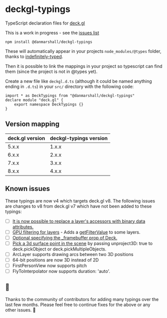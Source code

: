 # deckgl-typings

TypeScript declaration files for [deck.gl](https://deck.gl/#/documentation/)

This is a work in progress - see the [issues list](https://github.com/danmarshall/deckgl-typings/issues)

```
npm install @danmarshall/deckgl-typings
```

These will automatically appear in your projects `node_modules/@types` folder, thanks to [indefinitely-typed](https://github.com/danmarshall/indefinitely-typed#readme).

Then it is possible to link the mappings in your project so typescript can find them (since the project is not in @types yet).

Create a new file like `deckgl.d.ts` (although it could be named anything ending in `.d.ts`) in your `src/` directory with the following code:

```
import * as DeckTypings from "@danmarshall/deckgl-typings"
declare module "deck.gl" {
    export namespace DeckTypings {}
}
```

## Version mapping

| deck.gl version | deckgl-typings version |
| --------------- | ---------------------- |
| 5.x.x           | 1.x.x                  |
| 6.x.x           | 2.x.x                  |
| 7.x.x           | 3.x.x                  |
| 8.x.x           | 4.x.x                  |

## Known issues

These typings are now v4 which targets deck.gl v8. The following issues are changes to v8 from deck.gl v7 which have not been added to these typings:

- [ ] [It is now possible to replace a layer's accessors with binary data attributes.](https://github.com/uber/deck.gl/blob/master/docs/whats-new.md#better-binary-data-support)
- [ ] [GPU filtering for layers](https://github.com/uber/deck.gl/blob/master/docs/whats-new.md#gpu-data-filter-in-aggregation-layers) - Adds a [getFilterValue](https://github.com/uber/deck.gl/blob/master/docs/api-reference/extensions/data-filter-extension.md#getfiltervalue-function) to some layers.
- [ ] [Optional specifying the \_framebuffer prop of Deck.](https://github.com/uber/deck.gl/blob/master/docs/whats-new.md#other-new-features-and-improvements)
- [ ] [Pick a 3d surface point in the scene](https://github.com/uber/deck.gl/blob/master/docs/whats-new.md#other-new-features-and-improvements) by passing unproject3D: true to deck.pickObject or deck.pickMultipleObjects.
- [ ] ArcLayer supports drawing arcs between two 3D positions
- [ ] 64-bit positions are now 3D instead of 2D
- [ ] FirstPersonView now supports pitch
- [ ] FlyToInterpolator now supports duration: 'auto'.

## 🙏

Thanks to the community of contributors for adding many typings over the last few months. Please feel free to continue fixes for the above or any other issues. 🥂
